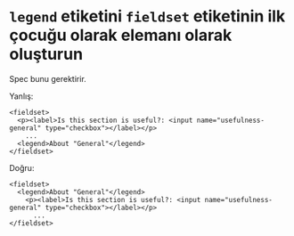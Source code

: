 # `legend` etiketini `fieldset` etiketinin ilk çocuğu olarak elemanı olarak oluşturun

Spec bunu gerektirir.

Yanlış:

```
<fieldset>
  <p><label>Is this section is useful?: <input name="usefulness-general" type="checkbox"></label></p>
    ...
  <legend>About "General"</legend>
</fieldset>
```

Doğru:

```
<fieldset>
  <legend>About "General"</legend>
    <p><label>Is this section is useful?: <input name="usefulness-general" type="checkbox"></label></p>
      ...
</fieldset>
```
